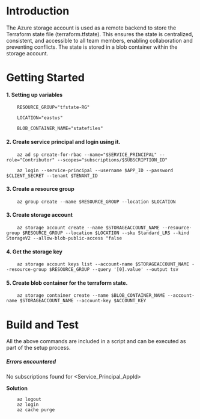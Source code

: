 # Introduction 
The Azure storage account is used as a remote backend to store the Terraform state file (terraform.tfstate). This ensures the state is centralized, consistent, and accessible to all team members, enabling collaboration and preventing conflicts. The state is stored in a blob container within the storage account.

# Getting Started

#### 1. Setting up variables

        RESOURCE_GROUP="tfstate-RG"

        LOCATION="eastus"

        BLOB_CONTAINER_NAME="statefiles"

#### 2. Create service principal and login using it.

        az ad sp create-for-rbac --name="$SERVICE_PRINCIPAL" --role="Contributor" --scopes="subscriptions/$SUBSCRIPTION_ID" 

        az login --service-principal --username $APP_ID --password $CLIENT_SECRET --tenant $TENANT_ID


#### 3. Create a resource group

        az group create --name $RESOURCE_GROUP --location $LOCATION

#### 3. Create storage account

        az storage account create --name $STORAGEACCOUNT_NAME --resource-group $RESOURCE_GROUP --location $LOCATION --sku Standard_LRS --kind StorageV2 --allow-blob-public-access "false

#### 4. Get the storage key

        az storage account keys list --account-name $STORAGEACCOUNT_NAME --resource-group $RESOURCE_GROUP --query '[0].value' --output tsv

#### 5. Create blob container for the terraform state.

        az storage container create --name $BLOB_CONTAINER_NAME --account-name $STORAGEACCOUNT_NAME --account-key $ACCOUNT_KEY


# Build and Test
 
All the above commands are included in a script and can be executed as part of the setup process.


##### __Errors encountered__

No subscriptions found for <Service_Principal_AppId>

__Solution__

        az logout
        az login
        az cache purge
